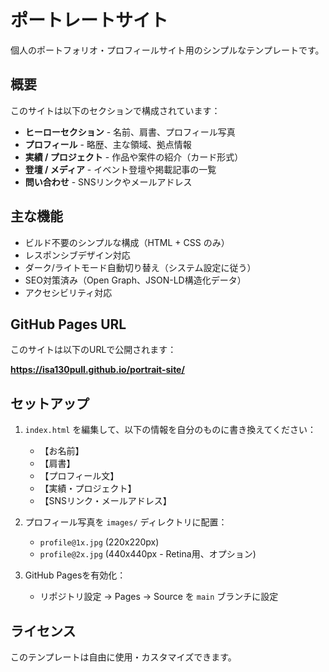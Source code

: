 # ポートレートサイト

個人のポートフォリオ・プロフィールサイト用のシンプルなテンプレートです。

## 概要

このサイトは以下のセクションで構成されています：

- **ヒーローセクション** - 名前、肩書、プロフィール写真
- **プロフィール** - 略歴、主な領域、拠点情報
- **実績 / プロジェクト** - 作品や案件の紹介（カード形式）
- **登壇 / メディア** - イベント登壇や掲載記事の一覧
- **問い合わせ** - SNSリンクやメールアドレス

## 主な機能

- ビルド不要のシンプルな構成（HTML + CSS のみ）
- レスポンシブデザイン対応
- ダーク/ライトモード自動切り替え（システム設定に従う）
- SEO対策済み（Open Graph、JSON-LD構造化データ）
- アクセシビリティ対応

## GitHub Pages URL

このサイトは以下のURLで公開されます：

**https://isa130pull.github.io/portrait-site/**

## セットアップ

1. `index.html` を編集して、以下の情報を自分のものに書き換えてください：
   - 【お名前】
   - 【肩書】
   - 【プロフィール文】
   - 【実績・プロジェクト】
   - 【SNSリンク・メールアドレス】

2. プロフィール写真を `images/` ディレクトリに配置：
   - `profile@1x.jpg` (220x220px)
   - `profile@2x.jpg` (440x440px - Retina用、オプション)

3. GitHub Pagesを有効化：
   - リポジトリ設定 → Pages → Source を `main` ブランチに設定

## ライセンス

このテンプレートは自由に使用・カスタマイズできます。
